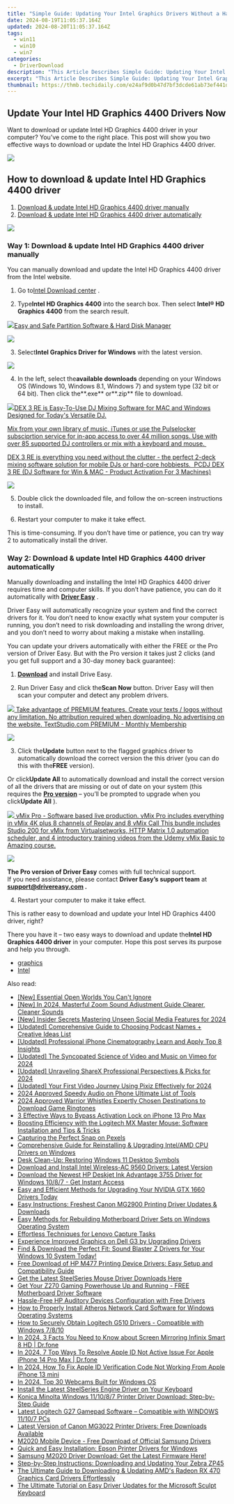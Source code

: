 ```yaml
---
title: "Simple Guide: Updating Your Intel Graphics Drivers Without a Hassle"
date: 2024-08-19T11:05:37.164Z
updated: 2024-08-20T11:05:37.164Z
tags:
  - win11
  - win10
  - win7
categories:
  - DriverDownload
description: "This Article Describes Simple Guide: Updating Your Intel Graphics Drivers Without a Hassle"
excerpt: "This Article Describes Simple Guide: Updating Your Intel Graphics Drivers Without a Hassle"
thumbnail: https://thmb.techidaily.com/e24af9d0b47d7bf3dcde61ab73ef441dcda155d4ef5a243e1a2546d643282d46.jpg
---
```


## Update Your Intel HD Graphics 4400 Drivers Now

Want to download or update Intel HD Graphics 4400 driver in your computer? You’ve come to the right place. This post will show you two effective ways to download or update the Intel HD Graphics 4400 driver.

<!-- affiliate ads begin -->
<a href="https://shop.systoolsgroup.com/affiliate.php?ACCOUNT=SYSTOOBY&AFFILIATE=108875&PATH=https%3A%2F%2Fwww.systoolsgroup.com%3FAFFILIATE%3D108875%26RESOURCE%3DSysTools%2BSQL%2BRecovery"><img src="https://www.systoolsgroup.com/box/sql-recovery.png" border="0"></a>
<!-- affiliate ads end -->
## How to download & update Intel HD Graphics 4400 driver

1. [Download & update Intel HD Graphics 4400 driver manually](https://tools.techidaily.com/drivereasy/download/)
2. [Download & update Intel HD Graphics 4400 driver automatically](https://tools.techidaily.com/drivereasy/download/)

<!-- affiliate ads begin -->
<a href="https://secure.2checkout.com/order/checkout.php?PRODS=35038891&QTY=1&AFFILIATE=108875&CART=1"><img src="https://www.dupinout.com/wp-content/uploads/2021/12/DupInOut-New-Duplicate-Scan-Tab.png" border="0"></a>
<!-- affiliate ads end -->
### Way 1: Download & update Intel HD Graphics 4400 driver manually

 You can manually download and update the Intel HD Graphics 4400 driver from the Intel website.

 1) Go to[Intel Download center](https://downloadcenter.intel.com/) .

 2) Type**Intel HD Graphics 4400** into the search box. Then select **Intel® HD Graphics 4400** from the search result.

<!-- affiliate ads begin -->
<a href="https://secure.2checkout.com/order/checkout.php?PRODS=22741618&QTY=1&AFFILIATE=108875&CART=1"><img src="https://www.diskpart.com/resource/images/index/dp-index-img-banner-people@2x.png" border="0">Easy and Safe Partition Software & Hard Disk Manager</a>
<!-- affiliate ads end -->
![](https://images.drivereasy.com/wp-content/uploads/2018/05/img_5afbfe6a050b7.jpg)

 3) Select**Intel Graphics Driver for Windows** with the latest version.

![](https://images.drivereasy.com/wp-content/uploads/2018/05/img_5afbfe96c1bf1.jpg)

 4) In the left, select the**available downloads** depending on your Windows OS (Windows 10, Windows 8.1, Windows 7) and system type (32 bit or 64 bit). Then click the**.exe** or**.zip** file to download.

<!-- affiliate ads begin -->
<a href="https://shop.pcdj.com/order/checkout.php?PRODS=4698827&QTY=1&AFFILIATE=108875&CART=1"> <img src="https://secure.avangate.com/images/merchant/47f4b6321e9fd8e8f7326a6adc1a7c1e/products/dex3REpage-newmainscreenshot.png" border="0">DEX 3 RE is Easy-To-Use DJ Mixing Software for MAC and Windows Designed for Today's Versatile DJ. 

 Mix from your own library of music, iTunes or use the Pulselocker subsciprtion service for in-app access to over 44 million songs. Use with over 85 supported DJ controllers or mix with a keyboard and mouse.  

 DEX 3 RE is everything you need without the clutter - the perfect 2-deck mixing software solution for mobile DJs or hard-core hobbiests.  
 PCDJ DEX 3 RE (DJ Software for Win & MAC - Product Activation For 3 Machines)</a>
<!-- affiliate ads end -->
![](https://images.drivereasy.com/wp-content/uploads/2018/05/img_5afbff0bb24c9.jpg)

 5) Double click the downloaded file, and follow the on-screen instructions to install.

 6) Restart your computer to make it take effect.

 This is time-consuming. If you don’t have time or patience, you can try way 2 to automatically install the driver.

### Way 2: Download & update Intel HD Graphics 4400 driver automatically

 Manually downloading and installing the Intel HD Graphics 4400 driver requires time and computer skills. If you don’t have patience, you can do it automatically with **[Driver Easy](https://tools.techidaily.com/drivereasy/download/)**  .

 Driver Easy will automatically recognize your system and find the correct drivers for it. You don’t need to know exactly what system your computer is running, you don’t need to risk downloading and installing the wrong driver, and you don’t need to worry about making a mistake when installing.

 You can update your drivers automatically with either the FREE or the Pro version of Driver Easy. But with the Pro version it takes just 2 clicks (and you get full support and a 30-day money back guarantee):

 1) **[Download](https://tools.techidaily.com/drivereasy/download/)**  and install Drive Easy.

 2) Run Driver Easy and click the**Scan Now** button. Driver Easy will then scan your computer and detect any problem drivers.

<!-- affiliate ads begin -->
<a href="https://secure.textstudio.com/order/checkout.php?PRODS=35633281&QTY=1&AFFILIATE=108875&CART=1"> <img src="https://secure.avangate.com/images/merchant/d6eb8222c9718486bdabce8b897380f7/products/2_premium-icon.png" border="0"> Take advantage of PREMIUM features. 
Create your texts / logos without any limitation. 
No attribution required when downloading. 
No advertising on the website. 
 TextStudio.com  PREMIUM - Monthly Membership</a>
<!-- affiliate ads end -->
![](https://images.drivereasy.com/wp-content/uploads/2018/05/img_5afbff79a2c8f.png)

 3) Click the**Update** button next to the flagged graphics driver to automatically download the correct version the this driver (you can do this with the**FREE** version).

 Or click**Update All** to automatically download and install the correct version of all the drivers that are missing or out of date on your system (this requires the **[Pro version](https://tools.techidaily.com/drivereasy/download/)**  – you’ll be prompted to upgrade when you click**Update All** ).

<!-- affiliate ads begin -->
<a href="https://secure.2checkout.com/order/checkout.php?PRODS=30901410&QTY=1&AFFILIATE=108875&CART=1"> <img src="https://secure.avangate.com/images/merchant/ce9a6fb2becc2d235e62b125e9260102/products/copy_1_copy_vMixCallScreenshot1-large.jpg" border="0"> vMix Pro - Software based live production. vMix Pro includes everything in vMix 4K plus 8 channels of Replay and 8 vMix Call 
This bundle includes Studio 200 for vMix from Virtualsetworks, HTTP Matrix 1.0 automation scheduler, and 4 introductory training videos from the Udemy vMix Basic to Amazing course. </a>
<!-- affiliate ads end -->
![](https://images.drivereasy.com/wp-content/uploads/2018/05/img_5afc0296da502.jpg)

**The Pro version of Driver Easy** comes with full technical support.  
 If you need assistance, please contact **Driver Easy’s support team** at **[support@drivereasy.com](https://tools.techidaily.com/drivereasy/download/) .**

4) Restart your computer to make it take effect.

 This is rather easy to download and update your Intel HD Graphics 4400 driver, right?

 There you have it – two easy ways to download and update the**Intel HD Graphics 4400 driver** in your computer. Hope this post serves its purpose and help you through.

* [graphics](https://tools.techidaily.com/drivereasy/download/)
* [Intel](https://tools.techidaily.com/drivereasy/download/)

<ins class="adsbygoogle"
     style="display:block"
     data-ad-format="autorelaxed"
     data-ad-client="ca-pub-7571918770474297"
     data-ad-slot="1223367746"></ins>



<ins class="adsbygoogle"
     style="display:block"
     data-ad-client="ca-pub-7571918770474297"
     data-ad-slot="8358498916"
     data-ad-format="auto"
     data-full-width-responsive="true"></ins>

<span class="atpl-alsoreadstyle">Also read:</span>
<div><ul>
<li><a href="https://video-screen-grab.techidaily.com/new-essential-open-worlds-you-cant-ignore/"><u>[New] Essential Open Worlds You Can't Ignore</u></a></li>
<li><a href="https://screen-mirroring-recording.techidaily.com/new-in-2024-masterful-zoom-sound-adjustment-guide-clearer-cleaner-sounds/"><u>[New] In 2024, Masterful Zoom Sound Adjustment Guide  Clearer, Cleaner Sounds</u></a></li>
<li><a href="https://instagram-video-recordings.techidaily.com/new-insider-secrets-mastering-unseen-social-media-features-for-2024/"><u>[New] Insider Secrets  Mastering Unseen Social Media Features for 2024</u></a></li>
<li><a href="https://fox-info.techidaily.com/updated-comprehensive-guide-to-choosing-podcast-names-plus-creative-ideas-list/"><u>[Updated] Comprehensive Guide to Choosing Podcast Names + Creative Ideas List</u></a></li>
<li><a href="https://extra-support.techidaily.com/updated-professional-iphone-cinematography-learn-and-apply-top-8-insights/"><u>[Updated] Professional iPhone Cinematography  Learn and Apply Top 8 Insights</u></a></li>
<li><a href="https://vimeo-videos.techidaily.com/updated-the-syncopated-science-of-video-and-music-on-vimeo-for-2024/"><u>[Updated] The Syncopated Science of Video and Music on Vimeo for 2024</u></a></li>
<li><a href="https://screen-activity-recording.techidaily.com/updated-unraveling-sharex-professional-perspectives-and-picks-for-2024/"><u>[Updated] Unraveling ShareX  Professional Perspectives & Picks for 2024</u></a></li>
<li><a href="https://vp-tips.techidaily.com/updated-your-first-video-journey-using-pixiz-effectively-for-2024/"><u>[Updated] Your First Video Journey  Using Pixiz Effectively for 2024</u></a></li>
<li><a href="https://article-posts.techidaily.com/2024-approved-speedy-audio-on-phone-ultimate-list-of-tools/"><u>2024 Approved  Speedy Audio on Phone  Ultimate List of Tools</u></a></li>
<li><a href="https://fox-boxes.techidaily.com/2024-approved-warrior-whistles-expertly-chosen-destinations-to-download-game-ringtones/"><u>2024 Approved  Warrior Whistles  Expertly Chosen Destinations to Download Game Ringtones</u></a></li>
<li><a href="https://activate-lock.techidaily.com/3-effective-ways-to-bypass-activation-lock-on-iphone-13-pro-max-by-drfone-ios/"><u>3 Effective Ways to Bypass Activation Lock on iPhone 13 Pro Max</u></a></li>
<li><a href="https://hardware-help.techidaily.com/boosting-efficiency-with-the-logitech-mx-master-mouse-software-installation-and-tips-and-tricks/"><u>Boosting Efficiency with the Logitech MX Master Mouse: Software Installation and Tips & Tricks</u></a></li>
<li><a href="https://fox-http.techidaily.com/capturing-the-perfect-snap-on-pexels/"><u>Capturing the Perfect Snap on Pexels</u></a></li>
<li><a href="https://hardware-help.techidaily.com/comprehensive-guide-for-reinstalling-and-upgrading-intelamd-cpu-drivers-on-windows/"><u>Comprehensive Guide for Reinstalling & Upgrading Intel/AMD CPU Drivers on Windows</u></a></li>
<li><a href="https://windows11.techidaily.com/desk-clean-up-restoring-windows-11-desktop-symbols/"><u>Desk Clean-Up: Restoring Windows 11 Desktop Symbols</u></a></li>
<li><a href="https://hardware-help.techidaily.com/download-and-install-intel-wireless-ac-9560-drivers-latest-version/"><u>Download and Install Intel Wireless-AC 9560 Drivers: Latest Version</u></a></li>
<li><a href="https://hardware-help.techidaily.com/download-the-newest-hp-deskjet-ink-advantage-3755-driver-for-windows-1087-get-instant-access/"><u>Download the Newest HP Deskjet Ink Advantage 3755 Driver for Windows 10/8/7 - Get Instant Access</u></a></li>
<li><a href="https://hardware-help.techidaily.com/easy-and-efficient-methods-for-upgrading-your-nvidia-gtx-1660-drivers-today/"><u>Easy and Efficient Methods for Upgrading Your NVIDIA GTX 1660 Drivers Today</u></a></li>
<li><a href="https://hardware-help.techidaily.com/easy-instructions-freshest-canon-mg2900-printing-driver-updates-and-downloads/"><u>Easy Instructions: Freshest Canon MG2900 Printing Driver Updates & Downloads</u></a></li>
<li><a href="https://hardware-help.techidaily.com/easy-methods-for-rebuilding-motherboard-driver-sets-on-windows-operating-system/"><u>Easy Methods for Rebuilding Motherboard Driver Sets on Windows Operating System</u></a></li>
<li><a href="https://screen-recording.techidaily.com/effortless-techniques-for-lenovo-capture-tasks/"><u>Effortless Techniques for Lenovo Capture Tasks</u></a></li>
<li><a href="https://hardware-help.techidaily.com/experience-improved-graphics-on-dell-g3-by-upgrading-drivers/"><u>Experience Improved Graphics on Dell G3 by Upgrading Drivers</u></a></li>
<li><a href="https://hardware-help.techidaily.com/find-and-download-the-perfect-fit-sound-blaster-z-drivers-for-your-windows-10-system-today/"><u>Find & Download the Perfect Fit: Sound Blaster Z Drivers for Your Windows 10 System Today!</u></a></li>
<li><a href="https://hardware-help.techidaily.com/free-download-of-hp-m477-printing-device-drivers-easy-setup-and-compatibility-guide/"><u>Free Download of HP M477 Printing Device Drivers: Easy Setup and Compatibility Guide</u></a></li>
<li><a href="https://hardware-help.techidaily.com/1722971673187-get-the-latest-steelseries-mouse-driver-downloads-here/"><u>Get the Latest SteelSeries Mouse Driver Downloads Here</u></a></li>
<li><a href="https://hardware-help.techidaily.com/get-your-z270-gaming-powerhouse-up-and-running-free-motherboard-driver-software/"><u>Get Your Z270 Gaming Powerhouse Up and Running - FREE Motherboard Driver Software</u></a></li>
<li><a href="https://win-dash.techidaily.com/hassle-free-hp-auditory-devices-configuration-with-free-drivers/"><u>Hassle-Free HP Auditory Devices Configuration with Free Drivers</u></a></li>
<li><a href="https://hardware-help.techidaily.com/how-to-properly-install-atheros-network-card-software-for-windows-operating-systems/"><u>How to Properly Install Atheros Network Card Software for Windows Operating Systems</u></a></li>
<li><a href="https://hardware-help.techidaily.com/how-to-securely-obtain-logitech-g510-drivers-compatible-with-windows-7810/"><u>How to Securely Obtain Logitech G510 Drivers - Compatible with Windows 7/8/10</u></a></li>
<li><a href="https://screen-mirror.techidaily.com/in-2024-3-facts-you-need-to-know-about-screen-mirroring-infinix-smart-8-hd-drfone-by-drfone-android/"><u>In 2024, 3 Facts You Need to Know about Screen Mirroring Infinix Smart 8 HD | Dr.fone</u></a></li>
<li><a href="https://iphone-unlock.techidaily.com/in-2024-7-top-ways-to-resolve-apple-id-not-active-issue-for-apple-iphone-14-pro-max-drfone-by-drfone-ios/"><u>In 2024, 7 Top Ways To Resolve Apple ID Not Active Issue For Apple iPhone 14 Pro Max | Dr.fone</u></a></li>
<li><a href="https://apple-account.techidaily.com/in-2024-how-to-fix-apple-id-verification-code-not-working-from-apple-iphone-13-mini-by-drfone-ios/"><u>In 2024, How To Fix Apple ID Verification Code Not Working From Apple iPhone 13 mini</u></a></li>
<li><a href="https://video-screen-grab.techidaily.com/in-2024-top-30-webcams-built-for-windows-os/"><u>In 2024, Top 30 Webcams Built for Windows OS</u></a></li>
<li><a href="https://hardware-help.techidaily.com/install-the-latest-steelseries-engine-driver-on-your-keyboard/"><u>Install the Latest SteelSeries Engine Driver on Your Keyboard</u></a></li>
<li><a href="https://hardware-updates.techidaily.com/konica-minolta-windows-111087-printer-driver-download-step-by-step-guide/"><u>Konica Minolta Windows 11/10/8/7 Printer Driver Download: Step-by-Step Guide</u></a></li>
<li><a href="https://hardware-help.techidaily.com/latest-logitech-g27-gamepad-software-compatible-with-windows-11107-pcs/"><u>Latest Logitech G27 Gamepad Software – Compatible with WINDOWS 11/10/7 PCs</u></a></li>
<li><a href="https://hardware-help.techidaily.com/latest-version-of-canon-mg3022-printer-drivers-free-downloads-available/"><u>Latest Version of Canon MG3022 Printer Drivers: Free Downloads Available</u></a></li>
<li><a href="https://hardware-help.techidaily.com/m2020-mobile-device-free-download-of-official-samsung-drivers/"><u>M2020 Mobile Device - Free Download of Official Samsung Drivers</u></a></li>
<li><a href="https://hardware-help.techidaily.com/quick-and-easy-installation-epson-printer-drivers-for-windows/"><u>Quick and Easy Installation: Epson Printer Drivers for Windows</u></a></li>
<li><a href="https://hardware-help.techidaily.com/samsung-m2020-driver-download-get-the-latest-firmware-here/"><u>Samsung M2020 Driver Download: Get the Latest Firmware Here!</u></a></li>
<li><a href="https://hardware-help.techidaily.com/step-by-step-instructions-downloading-and-updating-your-zebra-zp45/"><u>Step-by-Step Instructions: Downloading and Updating Your Zebra ZP45</u></a></li>
<li><a href="https://hardware-help.techidaily.com/the-ultimate-guide-to-downloading-and-updating-amds-radeon-rx-470-graphics-card-drivers-effortlessly/"><u>The Ultimate Guide to Downloading & Updating AMD's Radeon RX 470 Graphics Card Drivers Effortlessly</u></a></li>
<li><a href="https://hardware-help.techidaily.com/the-ultimate-tutorial-on-easy-driver-updates-for-the-microsoft-sculpt-keyboard/"><u>The Ultimate Tutorial on Easy Driver Updates for the Microsoft Sculpt Keyboard</u></a></li>
</ul></div>
